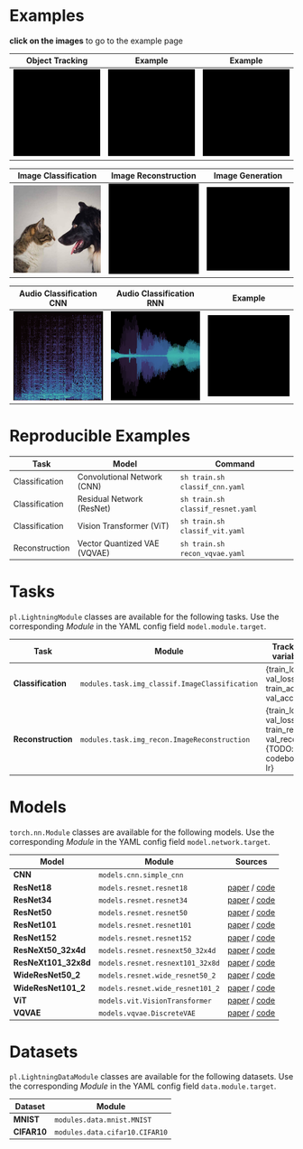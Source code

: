 # Examples

**click on the images** to go to the example page

| Object Tracking | Example | Example |
|:---:|:---:|:---:|
| [<img src="blacksquare.jpeg" width=200px>](object_tracking/README.md) | [<img src="blacksquare.jpeg" width=200px>](x/README.md)  | [<img src="blacksquare.jpeg" width=200px>](x/README.md) |


| Image Classification | Image Reconstruction | Image Generation |
|:---:|:---:|:---:|
| [<img src="image_classification/media/catVdog.jpeg" width=200px>](image_classification/README.md) | [<img src="blacksquare.jpeg" width=200px>](x/README.md)  | [<img src="blacksquare.jpeg" width=200px>](x/README.md) |


| Audio Classification CNN | Audio Classification RNN  | Example |
|:---:|:---:|:---:|
| [<img src="audio_classification_cnn/media/thumbnail_spectrogram.png" width=200px>](audio_classification_cnn/README.md) | [<img src="audio_classification_cnn/media/thumbnail_waveplot.png" width=200px>](audio_classification_rnn/README.md)  | [<img src="blacksquare.jpeg" width=200px>](x/README.md) |




# Reproducible Examples

| Task                     | Model                            | Command                                 |
| ------------------------ | -------------------------------- | --------------------------------------- |
| Classification           | Convolutional Network (CNN)      | `sh train.sh classif_cnn.yaml`          |
| Classification           | Residual Network (ResNet)        | `sh train.sh classif_resnet.yaml`       |
| Classification           | Vision Transformer (ViT)         | `sh train.sh classif_vit.yaml`          |
| Reconstruction           | Vector Quantized VAE (VQVAE)     | `sh train.sh recon_vqvae.yaml`          |


# Tasks

`pl.LightningModule` classes are available for the following tasks. Use the corresponding *Module* in the YAML config field `model.module.target`.

| Task                        | Module                                            | Tracked variable                                                      |
| --------------------------- | --------------------------------------------------| --------------------------------------------------------------------- |
| **Classification**          | `modules.task.img_classif.ImageClassification`    | {train_loss, val_loss, train_acc, val_acc, lr}                        |
| **Reconstruction**          | `modules.task.img_recon.ImageReconstruction`      | {train_loss, val_loss, train_recon, val_recon, {TODO: codebook}, lr}  |


# Models

`torch.nn.Module` classes are available for the following models. Use the corresponding *Module* in the YAML config field `model.network.target`.

| Model                    | Module                             | Sources                                     |
| ------------------------ | ---------------------------------- | ------------------------------------------- | 
| **CNN**                  | `models.cnn.simple_cnn`            |                                             |
| **ResNet18**             | `models.resnet.resnet18`           | [paper][resnet] / [code][resnet_code]       |
| **ResNet34**             | `models.resnet.resnet34`           | [paper][resnet] / [code][resnet_code]       |
| **ResNet50**             | `models.resnet.resnet50`           | [paper][resnet] / [code][resnet_code]       |
| **ResNet101**            | `models.resnet.resnet101`          | [paper][resnet] / [code][resnet_code]       |
| **ResNet152**            | `models.resnet.resnet152`          | [paper][resnet] / [code][resnet_code]       |
| **ResNeXt50_32x4d**      | `models.resnet.resnext50_32x4d`    | [paper][resnext] / [code][resnet_code]      |
| **ResNeXt101_32x8d**     | `models.resnet.resnext101_32x8d`   | [paper][resnext] / [code][resnet_code]      |
| **WideResNet50_2**       | `models.resnet.wide_resnet50_2`    | [paper][wideresnet] / [code][resnet_code]   |
| **WideResNet101_2**      | `models.resnet.wide_resnet101_2`   | [paper][wideresnet] / [code][resnet_code]   |
| **ViT**                  | `models.vit.VisionTransformer`     | [paper][vit] / [code][vit_code]             |
| **VQVAE**                | `models.vqvae.DiscreteVAE`         | [paper][vqvae] / [code][vqvae_code]         |


# Datasets

`pl.LightningDataModule` classes are available for the following datasets. Use the corresponding *Module* in the YAML config field `data.module.target`.

| Dataset                 | Module                                             | 
| ----------------------- | -------------------------------------------------- | 
| **MNIST**               | `modules.data.mnist.MNIST`               | 
| **CIFAR10**             | `modules.data.cifar10.CIFAR10`           | 



[resnet]: https://arxiv.org/abs/1512.03385
[resnext]: https://arxiv.org/abs/1611.05431
[wideresnet]: https://arxiv.org/abs/1605.07146
[resnet_code]: https://pytorch.org/vision/stable/_modules/torchvision/models/resnet.html
[vit]: https://arxiv.org/abs/2010.11929
[vit_code]: https://pytorch-lightning.readthedocs.io/en/latest/notebooks/course_UvA-DL/11-vision-transformer.html
[vqvae]: https://arxiv.org/abs/1711.00937
[vqvae_code]: https://github.com/lucidrains/DALLE-pytorch
[mlpmixer]: https://arxiv.org/abs/2105.01601



